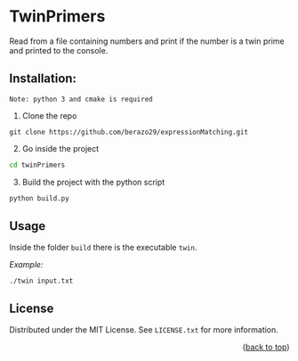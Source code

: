 # TwinPrimers
Read from a file containing numbers and print if the number is a twin prime and printed to the console.

## Installation:

`Note: python 3 and cmake is required`

1. Clone the repo
```git
git clone https://github.com/berazo29/expressionMatching.git
```
2. Go inside the project
```sh
cd twinPrimers
```
3. Build the project with the python script
```py
python build.py
```

## Usage

Inside the folder `build` there is the executable `twin`. 

*Example:*
```
./twin input.txt
```

<!-- LICENSE -->
## License

Distributed under the MIT License. See `LICENSE.txt` for more information.

<p align="right">(<a href="#top">back to top</a>)</p>


